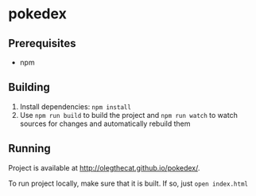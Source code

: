 # pokedex

## Prerequisites

* npm

## Building

1. Install dependencies: `npm install`
  2. Use `npm run build` to build the project and `npm run watch` to watch sources for changes and automatically rebuild them

## Running

Project is available at http://olegthecat.github.io/pokedex/.

To run project locally, make sure that it is built. If so, just `open index.html`
